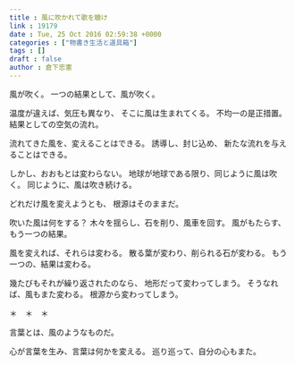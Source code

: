 ```yaml
---
title : 風に吹かれて歌を聴け
link : 19179
date : Tue, 25 Oct 2016 02:59:38 +0000
categories : ["物書き生活と道具箱"]
tags : []
draft : false
author : 倉下忠憲
---
```


風が吹く。
一つの結果として、風が吹く。

温度が違えば、気圧も異なり、
そこに風は生まれてくる。
不均一の是正措置。
結果としての空気の流れ。

流れてきた風を、変えることはできる。
誘導し、封じ込め、
新たな流れを与えることはできる。

しかし、おおもとは変わらない。
地球が地球である限り、同じように風は吹く。
同じように、風は吹き続ける。

どれだけ風を変えようとも、
根源はそのままだ。

吹いた風は何をする？
木々を揺らし、石を削り、風車を回す。
風がもたらす、もう一つの結果。

風を変えれば、それらは変わる。
散る葉が変わり、削られる石が変わる。
もう一つの、結果は変わる。

幾たびもそれが繰り返されたのなら、
地形だって変わってしまう。
そうなれば、風もまた変わる。
根源から変わってしまう。

＊　＊　＊

言葉とは、風のようなものだ。

心が言葉を生み、言葉は何かを変える。
巡り巡って、自分の心もまた。


